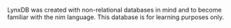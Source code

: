 LynxDB was created with non-relational databases in mind and to become familiar with the nim language. This database is for learning purposes only.
